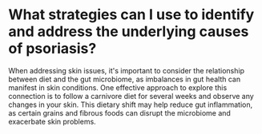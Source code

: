 # What strategies can I use to identify and address the underlying causes of psoriasis?

When addressing skin issues, it's important to consider the relationship between diet and the gut microbiome, as imbalances in gut health can manifest in skin conditions. One effective approach to explore this connection is to follow a carnivore diet for several weeks and observe any changes in your skin. This dietary shift may help reduce gut inflammation, as certain grains and fibrous foods can disrupt the microbiome and exacerbate skin problems.